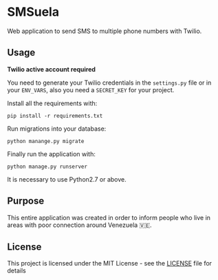 # SMSuela

Web application to send SMS to multiple phone numbers with Twilio.

## Usage

**Twilio active account required**

You need to generate your Twilio credentials in the `settings.py` file
or in your `ENV_VARS`, also you need a `SECRET_KEY` for your project.

Install all the requirements with:
```
pip install -r requirements.txt
```

Run migrations into your database:
```
python manange.py migrate
```

Finally run the application with:
```
python manage.py runserver
```

It is necessary to use Python2.7 or above.

## Purpose

This entire application was created in order to inform people who live
in areas with poor connection around Venezuela 🇻🇪.

## License
This project is licensed under the MIT License - see the [LICENSE](LICENSE) file for details
